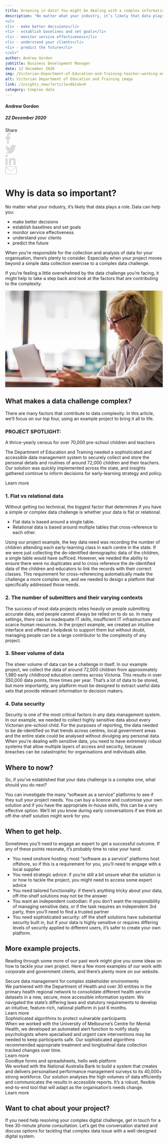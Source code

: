 ```yaml
---
title: Drowning in data? You might be dealing with a complex information challenge.
description: "No matter what your industry, it’s likely that data plays a role. Data can help you:
<ul>
<li> - make better decisions</li>
<li> - establish baselines and set goals</li>
<li> - monitor service effectiveness</li>
<li> - understand your clients</li>
<li> - predict the future</li>
</ul>"
author: Andrew Gordon
jobtitle: Business Development Manager
date: 22 December 2020
img: /Victorian-Department-of-Education-and-Training-teacher-working-on-computer.jpg
alt: Victorian Department of Education and Training image
link: /insights_new/?article=0&tab=0
category: Complex data
---
```


<div class="grid grid-cols-12">

<div class="col-span-12 lg:col-span-3 blog-sidebar">
<div class="blog-sidebar-author">

#### Andrew Gordon

##### 22 December 2020
</div>
<div class="grid grid-cols-4">
<div class="col-span-3 lg:col-span-4 blog-social-media grid grid-cols-5 justify-items-start lg:justify-items-center hidden">
<div class="col-span-1">
Share
</div>

<div class="col-span-1">
<img class="h-4" src="/Facebook.svg" />
</div>

<div class="col-span-1">
<img class="h-4" src="/Twitter.svg" />
</div>

<div class="col-span-1">
<img class="h-4" src="/Linkedin.svg" />
</div>

<div class="col-span-1">
<a href="mailto:info@strategicdata.com.au">
<img class="h-4" src="/Email.svg" />
</a>
</div>

</div>
</div>
</div>


<div class="col-span-12 lg:col-span-9 lg:col-start-4 xl:col-span-8 xl:col-start-5 lg:pl-6 xl:pl-0 blog-text">
<div>

# Why is data so important?
No matter what your industry, it’s likely that data plays a role. Data can help you:
<div class="blog-text-list">
<ul>
  <li>make better decisions</li>
  <li>establish baselines and set goals</li>
  <li>monitor service effectiveness</li>
  <li>understand your clients</li>
  <li>predict the future</li>
</ul>
</div>

When you’re responsible for the collection and analysis of data for your organisation, there’s plenty to consider. Especially when your project moves beyond a simple data collection exercise to a complex data challenge.

If you’re feeling a little overwhelmed by the data challenge you’re facing, it might help to take a step back and look at the factors that are contributing to the complexity.

![Victorian Department of Education and Training image](/Victorian-Department-of-Education-and-Training-teacher-working-on-computer.jpg)

## What makes a data challenge complex?
There are many factors that contribute to data complexity. In this article, we’ll focus on our top four, using an example project to bring it all to life.

<div class="bg-logiclylightgrey px-12 pt-12 pb-6 my-4">

### PROJECT SPOTLIGHT:
<div class="font-semibold text-sm pr-12 pt-2">A thrice-yearly census for over 70,000 pre-school children and teachers</div>

<span class="text-sm">The Department of Education and Training needed a sophisticated and accessible data management system to securely collect and store the personal details and routines of around 72,000 children and their teachers. Our solution was quickly implemented across the state, and insights gathered continue to inform decisions for early-learning strategy and policy.</span>

<div class="pt-2 text-sm">

<NuxtLink to="/projects/?article=0&tab=3">Learn more</NuxtLink>
</div>
</div>

### 1. Flat vs relational data
Without getting too technical, the biggest factor that determines if you have a simple or complex data challenge is whether your data is flat or relational.
<div class="blog-text-list">
<ul>
  <li>Flat data is based around a single table. </li>
  <li>Relational data is based around multiple tables that cross-reference to each other.</li>
</ul>
</div>

Using our project example, the key data need was recording the number of children attending each early-learning class in each centre in the state. If we were just collecting the de-identified demographic data of the children, a single table would have sufficed. However, we needed the ability to ensure there were no duplicates and to cross reference the de-identified data of the children and educators to link the records with their correct classes. This requirement for cross-referencing automatically made the challenge a more complex one, and we needed to design a platform that specifically addressed those needs.

### 2. The number of submitters and their varying contexts

The success of most data projects relies heavily on people submitting accurate data, and people cannot always be relied on to do so.  In many settings, there can be inadequate IT skills, insufficient IT infrastructure and scarce human resources. In the project example, we created an intuitive interface and offered a helpdesk to support them but without doubt, managing people can be a large contributor to the complexity of any project.

### 3. Sheer volume of data

The sheer volume of data can be a challenge in itself. In our example project, we collect the data of around 72,000 children from approximately 1,980 early childhood education centres across Victoria. This results in over 350,000 data points, three times per year. That’s a lot of data to be stored, but more importantly, any platform must be designed to extract useful data sets that provide relevant information to decision makers.

### 4. Data security

Security is one of the most critical factors in any data management system. In our example, we needed to collect highly sensitive data about every Victorian pre-school child. For the purposes of reporting, the data needed to be de-identified so that trends across centres, local government areas and the entire state could be analysed without divulging any personal data. When you’re dealing with sensitive data, you need to have extremely robust systems that allow multiple layers of access and security, because breaches can be catastrophic for organisations and individuals alike.

## Where to now?

So, if you’ve established that your data challenge is a complex one, what should you do next?

You can investigate the many “software as a service” platforms to see if they suit your project needs. You can buy a licence and customise your own solution and if you have the appropriate in-house skills, this can be a very effective option. We’ll let you know during early conversations if we think an off-the-shelf solution might work for you.

## When to get help.

Sometimes you’ll need to engage an expert to get a successful outcome. If any of these points resonate, it’s probably time to raise your hand:
<div class="blog-text-list">
<ul>
  <li>You need onshore hosting: most “software as a service” platforms host offshore, so if this is a requirement for you, you’ll need to engage with a local supplier</li>
  <li>You need strategic advice: if you’re still a bit unsure what the solution is or how to tackle the project, you might need to access some expert advice</li>
  <li>You need tailored functionality: if there’s anything tricky about your data, off-the-shelf solutions may not be the answer</li>
  <li>You want an independent custodian: if you don’t want the responsibility of managing sensitive data, or if the task requires an independent 3rd party, then you’ll need to find a trusted partner</li>
  <li>You need sophisticated security: off the shelf solutions have substantial security built in, but if your data is highly sensitive or requires differing levels of security applied to different users, it’s safer to create your own platform.</li>
</ul>
</div>

## More example projects.

Reading through some more of our past work might give you some ideas on how to tackle your own project. Here a few more examples of our work with corporate and government clients, and there’s plenty more on <NuxtLink to="/projects">our website</NuxtLink>.
</div>



<div class="grid grid-cols-1 lg:grid-cols-9 pt-4 lg:pb-6">
<div class="col-span-8 pb-6">
<div class="text-sm font-semibold pb-1">
Secure data management for complex stakeholder environments
</div>
<div class="font-light text-sm pb-1">
We partnered with the Department of Health and over 30 entities in the primary health regional network to consolidate different health service datasets in a new, secure, more accessible information system. We navigated the state’s differing laws and statutory requirements to develop an intuitive, feature-rich, national platform in just 6 months.
</div>
<div class="pt-1 text-sm font-medium text-logiclytheme4">
<NuxtLink to="/projects/?article=2&tab=1">Learn more</NuxtLink>
</div>
</div>

<div class="col-span-8 pb-6">
<div class="text-sm font-semibold pb-1">
Sophisticated algorithms to protect vulnerable participants
</div>
<div class="text-sm font-light pb-1">
When we worked with the University of Melbourne’s Centre for Mental Health, we developed an automated alert function to notify study psychologists where specialised and urgent care interventions may be needed to keep participants safe. Our sophisticated algorithms recommended appropriate treatment and longitudinal data collection tracked changes over time.
</div>
<div class="pt-1 text-sm font-medium text-logiclytheme4">
<NuxtLink to="/projects/?article=0&tab=0">Learn more</NuxtLink>
</div>
</div>

<div class="col-span-8">
<div class="text-sm font-semibold pb-1">
Goodbye forms and spreadsheets, hello web platform
</div>
<div class="text-sm font-light pb-1">
We worked with the National Australia Bank to build a system that creates and delivers personalised performance management surveys to its 40,000+ strong workforce. Our solution analyses the high volumes of data efficiently and communicates the results in accessible reports. It’s a robust, flexible end-to-end tool that will adapt as the organisation’s needs change.
</div>
<div class="pt-1 text-sm font-medium text-logiclytheme4">
<NuxtLink to="/projects/?article=4&tab=5">Learn more</NuxtLink>
</div>
</div>
</div>


## Want to chat about your project?

If you need help resolving your complex digital challenge, <NuxtLink to="/contactus">get in touch</NuxtLink> for a free 30-minute phone consultation. Let’s get the conversation started and discuss options for tackling that complex data issue with a well-designed digital system.

</div>

</div>
